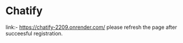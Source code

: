 # Chatify
link:- https://chatify-2209.onrender.com/
please refresh the page after succeesful registration.
